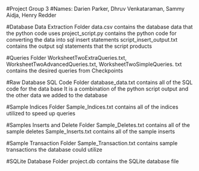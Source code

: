 #Project Group 3
#Names: Darien Parker, Dhruv Venkataraman, Sammy Aidja, Henry Redder

#Database Data Extraction Folder
data.csv contains the database data that the python code uses
project_script.py contains the python code for  converting the data into sql insert statements
script_insert_output.txt contains the output sql statements that the script products

#Queries Folder
WorksheetTwoExtraQueries.txt, WorksheetTwoAdvancedQueries.txt, WorksheetTwoSimpleQueries. txt contains the desired queries from Checkpoints

#Raw Database SQL Code Folder
database_data.txt contains all of the SQL code for the data base 
It is a combination of the python script output and the other data we added to the database

#Sample Indices Folder
Sample_Indices.txt contains all of the indices utilized to speed up queries

#Samples Inserts and Delete Folder
Sample_Deletes.txt contains all of the sample deletes
Sample_Inserts.txt contains all of the sample inserts

#Sample Transaction Folder
Sample_Transaction.txt contains sample transactions the database could utilize

#SQLite Database Folder
project.db contains the SQLite database file 

